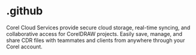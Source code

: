 # .github
Corel Cloud Services provide secure cloud storage, real-time syncing, and collaborative access for CorelDRAW projects. Easily save, manage, and share CDR files with teammates and clients from anywhere through your Corel account.

